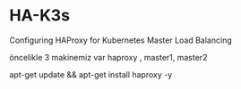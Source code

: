 # HA-K3s
Configuring HAProxy for Kubernetes Master Load Balancing


öncelikle 3 makinemiz var haproxy , master1, master2 

apt-get update && apt-get install haproxy -y
